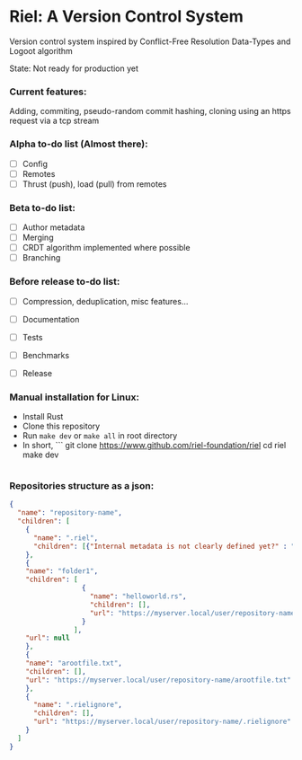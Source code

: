 # Riel: A Version Control System
Version control system inspired by Conflict-Free Resolution Data-Types and Logoot algorithm

State: Not ready for production yet
### Current features:
Adding, commiting, pseudo-random commit hashing, cloning using an https request via a tcp stream
### Alpha to-do list (Almost there):
- [ ] Config
- [ ] Remotes
- [ ] Thrust (push), load (pull) from remotes
### Beta to-do list:
- [ ] Author metadata
- [ ] Merging
- [ ] CRDT algorithm implemented where possible
- [ ] Branching
### Before release to-do list:
- [ ] Compression, deduplication, misc features...
- [ ] Documentation
- [ ] Tests
- [ ] Benchmarks
- [ ] Release


### Manual installation for Linux:
- Install Rust
- Clone this repository
- Run ```make dev``` or ```make all``` in root directory
- In short, ```
  git clone https://www.github.com/riel-foundation/riel
  cd riel
  make dev
  ```

### Repositories structure as a json:
```json
{
  "name": "repository-name",
  "children": [
    {
      "name": ".riel",
      "children": [{"Internal metadata is not clearly defined yet?" : "No, it isn't"}]
    },
    {
    "name": "folder1",
    "children": [
                  {
                    "name": "helloworld.rs",
                    "children": [],
                    "url": "https://myserver.local/user/repository-name/folder1/helloworld.rs"
                  }
                ],
    "url": null
    },
    {
    "name": "arootfile.txt",
    "children": [],
    "url": "https://myserver.local/user/repository-name/arootfile.txt"
    },
    {
      "name": ".rielignore",
      "children": [],
      "url": "https://myserver.local/user/repository-name/.rielignore"
    }
  ]
}
```

